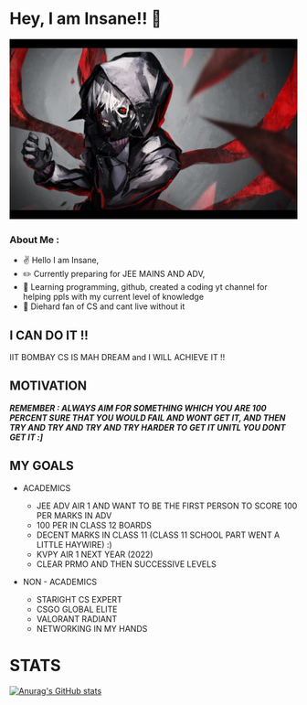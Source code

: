 # Hey, I am Insane!! :wave:	

<img src="header-image.jpg">

### About Me :
* :v:	Hello I am Insane,
* :pencil2:	Currently preparing for JEE MAINS AND ADV,
* :blue_heart:	Learning programming, github, created a coding yt channel for helping ppls with my current level of knowledge 
* :dart:	Diehard fan of CS and cant live without it

## I CAN DO IT !!
IIT BOMBAY CS IS MAH DREAM and I WILL ACHIEVE IT !!

## MOTIVATION 
***REMEMBER : ALWAYS AIM FOR SOMETHING WHICH YOU ARE 100 PERCENT SURE THAT YOU WOULD FAIL AND WONT GET IT, AND THEN TRY AND TRY AND TRY AND TRY HARDER TO GET IT UNITL YOU DONT GET IT :]***


## MY GOALS

* ACADEMICS
  * JEE ADV AIR 1 AND WANT TO BE THE FIRST PERSON TO SCORE 100 PER MARKS IN ADV
  * 100 PER IN CLASS 12 BOARDS
  * DECENT MARKS IN CLASS 11 (CLASS 11 SCHOOL PART WENT A LITTLE HAYWIRE) :)
  * KVPY AIR 1 NEXT YEAR (2022)
  * CLEAR PRMO AND THEN SUCCESSIVE LEVELS

* NON - ACADEMICS
  * STARIGHT CS EXPERT
  * CSGO GLOBAL ELITE  
  * VALORANT RADIANT
  * NETWORKING IN MY HANDS



# STATS
[![Anurag's GitHub stats](https://github-readme-stats.vercel.app/api?username=1909INSANE)](https://github.com/anuraghazra/github-readme-stats)

